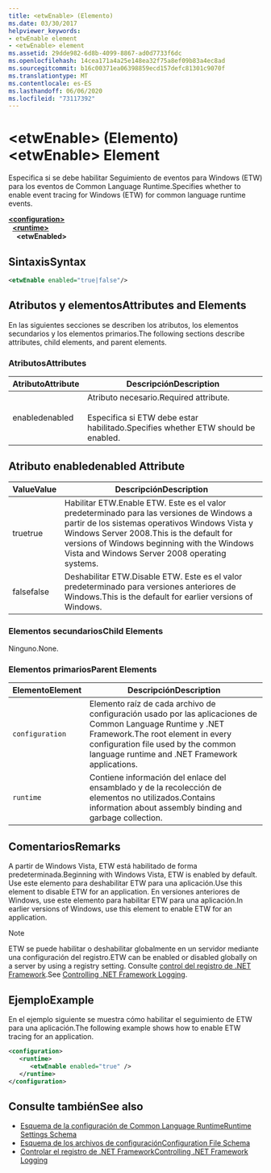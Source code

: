```yaml
---
title: <etwEnable> (Elemento)
ms.date: 03/30/2017
helpviewer_keywords:
- etwEnable element
- <etwEnable> element
ms.assetid: 29dde982-6d8b-4099-8867-ad0d7733f6dc
ms.openlocfilehash: 14cea171a4a25e148ea32f75a8ef09b83a4ec8ad
ms.sourcegitcommit: b16c00371ea06398859ecd157defc81301c9070f
ms.translationtype: MT
ms.contentlocale: es-ES
ms.lasthandoff: 06/06/2020
ms.locfileid: "73117392"
---
```

# <a name="etwenable-element"></a><span data-ttu-id="bb9c5-102">\<etwEnable> (Elemento)</span><span class="sxs-lookup"><span data-stu-id="bb9c5-102">\<etwEnable> Element</span></span>
<span data-ttu-id="bb9c5-103">Especifica si se debe habilitar Seguimiento de eventos para Windows (ETW) para los eventos de Common Language Runtime.</span><span class="sxs-lookup"><span data-stu-id="bb9c5-103">Specifies whether to enable event tracing for Windows (ETW) for common language runtime events.</span></span>  
  
[**\<configuration>**](../configuration-element.md)\
&nbsp;&nbsp;[**\<runtime>**](runtime-element.md)\
&nbsp;&nbsp;&nbsp;&nbsp;**\<etwEnabled>**  
  
## <a name="syntax"></a><span data-ttu-id="bb9c5-104">Sintaxis</span><span class="sxs-lookup"><span data-stu-id="bb9c5-104">Syntax</span></span>  
  
```xml  
<etwEnable enabled="true|false"/>  
```  
  
## <a name="attributes-and-elements"></a><span data-ttu-id="bb9c5-105">Atributos y elementos</span><span class="sxs-lookup"><span data-stu-id="bb9c5-105">Attributes and Elements</span></span>  
 <span data-ttu-id="bb9c5-106">En las siguientes secciones se describen los atributos, los elementos secundarios y los elementos primarios.</span><span class="sxs-lookup"><span data-stu-id="bb9c5-106">The following sections describe attributes, child elements, and parent elements.</span></span>  
  
### <a name="attributes"></a><span data-ttu-id="bb9c5-107">Atributos</span><span class="sxs-lookup"><span data-stu-id="bb9c5-107">Attributes</span></span>  
  
|<span data-ttu-id="bb9c5-108">Atributo</span><span class="sxs-lookup"><span data-stu-id="bb9c5-108">Attribute</span></span>|<span data-ttu-id="bb9c5-109">Descripción</span><span class="sxs-lookup"><span data-stu-id="bb9c5-109">Description</span></span>|  
|---------------|-----------------|  
|<span data-ttu-id="bb9c5-110">enabled</span><span class="sxs-lookup"><span data-stu-id="bb9c5-110">enabled</span></span>|<span data-ttu-id="bb9c5-111">Atributo necesario.</span><span class="sxs-lookup"><span data-stu-id="bb9c5-111">Required attribute.</span></span><br /><br /> <span data-ttu-id="bb9c5-112">Especifica si ETW debe estar habilitado.</span><span class="sxs-lookup"><span data-stu-id="bb9c5-112">Specifies whether ETW should be enabled.</span></span>|  
  
## <a name="enabled-attribute"></a><span data-ttu-id="bb9c5-113">Atributo enabled</span><span class="sxs-lookup"><span data-stu-id="bb9c5-113">enabled Attribute</span></span>  
  
|<span data-ttu-id="bb9c5-114">Value</span><span class="sxs-lookup"><span data-stu-id="bb9c5-114">Value</span></span>|<span data-ttu-id="bb9c5-115">Descripción</span><span class="sxs-lookup"><span data-stu-id="bb9c5-115">Description</span></span>|  
|-----------|-----------------|  
|<span data-ttu-id="bb9c5-116">true</span><span class="sxs-lookup"><span data-stu-id="bb9c5-116">true</span></span>|<span data-ttu-id="bb9c5-117">Habilitar ETW.</span><span class="sxs-lookup"><span data-stu-id="bb9c5-117">Enable ETW.</span></span> <span data-ttu-id="bb9c5-118">Este es el valor predeterminado para las versiones de Windows a partir de los sistemas operativos Windows Vista y Windows Server 2008.</span><span class="sxs-lookup"><span data-stu-id="bb9c5-118">This is the default for versions of Windows beginning with the Windows Vista and Windows Server 2008 operating systems.</span></span>|  
|<span data-ttu-id="bb9c5-119">false</span><span class="sxs-lookup"><span data-stu-id="bb9c5-119">false</span></span>|<span data-ttu-id="bb9c5-120">Deshabilitar ETW.</span><span class="sxs-lookup"><span data-stu-id="bb9c5-120">Disable ETW.</span></span> <span data-ttu-id="bb9c5-121">Este es el valor predeterminado para versiones anteriores de Windows.</span><span class="sxs-lookup"><span data-stu-id="bb9c5-121">This is the default for earlier versions of Windows.</span></span>|  
  
### <a name="child-elements"></a><span data-ttu-id="bb9c5-122">Elementos secundarios</span><span class="sxs-lookup"><span data-stu-id="bb9c5-122">Child Elements</span></span>  
 <span data-ttu-id="bb9c5-123">Ninguno.</span><span class="sxs-lookup"><span data-stu-id="bb9c5-123">None.</span></span>  
  
### <a name="parent-elements"></a><span data-ttu-id="bb9c5-124">Elementos primarios</span><span class="sxs-lookup"><span data-stu-id="bb9c5-124">Parent Elements</span></span>  
  
|<span data-ttu-id="bb9c5-125">Elemento</span><span class="sxs-lookup"><span data-stu-id="bb9c5-125">Element</span></span>|<span data-ttu-id="bb9c5-126">Descripción</span><span class="sxs-lookup"><span data-stu-id="bb9c5-126">Description</span></span>|  
|-------------|-----------------|  
|`configuration`|<span data-ttu-id="bb9c5-127">Elemento raíz de cada archivo de configuración usado por las aplicaciones de Common Language Runtime y .NET Framework.</span><span class="sxs-lookup"><span data-stu-id="bb9c5-127">The root element in every configuration file used by the common language runtime and .NET Framework applications.</span></span>|  
|`runtime`|<span data-ttu-id="bb9c5-128">Contiene información del enlace del ensamblado y de la recolección de elementos no utilizados.</span><span class="sxs-lookup"><span data-stu-id="bb9c5-128">Contains information about assembly binding and garbage collection.</span></span>|  
  
## <a name="remarks"></a><span data-ttu-id="bb9c5-129">Comentarios</span><span class="sxs-lookup"><span data-stu-id="bb9c5-129">Remarks</span></span>  
 <span data-ttu-id="bb9c5-130">A partir de Windows Vista, ETW está habilitado de forma predeterminada.</span><span class="sxs-lookup"><span data-stu-id="bb9c5-130">Beginning with Windows Vista, ETW is enabled by default.</span></span> <span data-ttu-id="bb9c5-131">Use este elemento para deshabilitar ETW para una aplicación.</span><span class="sxs-lookup"><span data-stu-id="bb9c5-131">Use this element to disable ETW for an application.</span></span> <span data-ttu-id="bb9c5-132">En versiones anteriores de Windows, use este elemento para habilitar ETW para una aplicación.</span><span class="sxs-lookup"><span data-stu-id="bb9c5-132">In earlier versions of Windows, use this element to enable ETW for an application.</span></span>  
  
> [!NOTE]
> <span data-ttu-id="bb9c5-133">ETW se puede habilitar o deshabilitar globalmente en un servidor mediante una configuración del registro.</span><span class="sxs-lookup"><span data-stu-id="bb9c5-133">ETW can be enabled or disabled globally on a server by using a registry setting.</span></span> <span data-ttu-id="bb9c5-134">Consulte [control del registro de .NET Framework](../../../performance/controlling-logging.md).</span><span class="sxs-lookup"><span data-stu-id="bb9c5-134">See [Controlling .NET Framework Logging](../../../performance/controlling-logging.md).</span></span>  
  
## <a name="example"></a><span data-ttu-id="bb9c5-135">Ejemplo</span><span class="sxs-lookup"><span data-stu-id="bb9c5-135">Example</span></span>  
 <span data-ttu-id="bb9c5-136">En el ejemplo siguiente se muestra cómo habilitar el seguimiento de ETW para una aplicación.</span><span class="sxs-lookup"><span data-stu-id="bb9c5-136">The following example shows how to enable ETW tracing for an application.</span></span>  
  
```xml  
<configuration>  
   <runtime>  
      <etwEnable enabled="true" />  
   </runtime>  
</configuration>  
```  
  
## <a name="see-also"></a><span data-ttu-id="bb9c5-137">Consulte también</span><span class="sxs-lookup"><span data-stu-id="bb9c5-137">See also</span></span>

- [<span data-ttu-id="bb9c5-138">Esquema de la configuración de Common Language Runtime</span><span class="sxs-lookup"><span data-stu-id="bb9c5-138">Runtime Settings Schema</span></span>](index.md)
- [<span data-ttu-id="bb9c5-139">Esquema de los archivos de configuración</span><span class="sxs-lookup"><span data-stu-id="bb9c5-139">Configuration File Schema</span></span>](../index.md)
- [<span data-ttu-id="bb9c5-140">Controlar el registro de .NET Framework</span><span class="sxs-lookup"><span data-stu-id="bb9c5-140">Controlling .NET Framework Logging</span></span>](../../../performance/controlling-logging.md)
